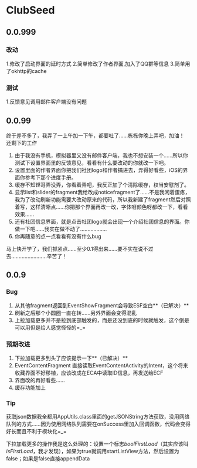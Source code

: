 # ClubSeed

## 0.0.999 ##
### 改动 ###
1.修改了启动界面的延时方式
2.简单修改了作者界面,加入了QQ群等信息
3.简单用了okhttp的cache

### 测试 ###
1.反馈意见调用邮件客户端没有问题




## 0.0.99 ##
终于差不多了，我弄了一上午加一下午，都要吐了……栋栋你晚上弄吧，加油！
还剩下的工作

1. 由于我没有手机，模拟器里又没有邮件客户端，我也不想安装一个……所以你测试下设置界面里的反馈意见，看看有什么要改动的你就改一下吧。
2. 设置里面的作者界面你把我们社团logo和作者搞进去，弄得好看些，iOS的界面你参考下那个进度手册。
3. 缓存不知铿哥弄没弄，你看着弄吧，我反正加了个清除缓存，权当安慰剂了。
4. 显示list和slider的fragment我给改成noticefragment了……不是我闲着蛋疼，我为了改动刷新功能需要大改动原来的代码，所以我新建了fragment然后对照着写，这样清晰点……你把那个界面再改一改，字体呀颜色呀都改一下，看看效果……
5. 还有社团信息界面，就是点击社团logo就会出现一个介绍社团信息的界面。你做一下吧……我实在做不动了………………
6. 你再随意的点一点看看有没有什么bug

马上快开学了，我们抓紧点……至少0.1得出来……要不实在说不过去……………………辛苦了！


## 0.0.9 ##

### Bug ###
1. 从其他fragment返回到EventShowFragment会导致ESF空白**（已解决）**
2. 刷新之后那个小圆圈一直在转……另外界面会变得混乱
3. 上拉加载更多并不是拉到底部触发的，而是还没到底的时候就触发，这个倒是可以用但是给人感觉怪怪的=_=

### 预期改进 ###
1. 下拉加载更多到头了应该提示一下**（已解决）**
2. EventContentFragment 直接读取EventContentActivity的Intent，这个将来收藏界面不好移植，应该改成在ECA中读取ID信息，再发送给ECF
3. 界面改的再好看些……
4. 缓存功能加上

### Tip ###
获取json数据我全都用AppUtils.class里面的getJSONString方法获取，没用网络队列的方式……因为使用网络队列需要在onSuccess里加入回调函数，代码会变得好长而且不利于模块化=_=

下拉加载更多的操作我是这么处理的：设置一个标志*boolFirstLoad*（其实应该叫*isFirstLoad*，我才发现），如果为true就调用startListView方法，然后设置为false；如果是false直接appendData